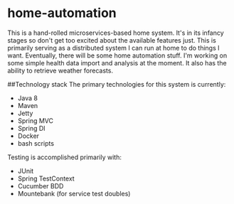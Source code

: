 # home-automation
This is a hand-rolled microservices-based home system. It's in its infancy stages so don't get too excited about the available features just. This is primarily serving as a distributed system I can run at home to do things I want. Eventually, there will be some home automation stuff. I'm working on some simple health data import and analysis at the moment. It also has the ability to retrieve weather forecasts.

##Technology stack
The primary technologies for this system is currently:
 * Java 8
 * Maven
 * Jetty
 * Spring MVC
 * Spring DI
 * Docker
 * bash scripts

Testing is accomplished primarily with:
 * JUnit
 * Spring TestContext
 * Cucumber BDD
 * Mountebank (for service test doubles)
